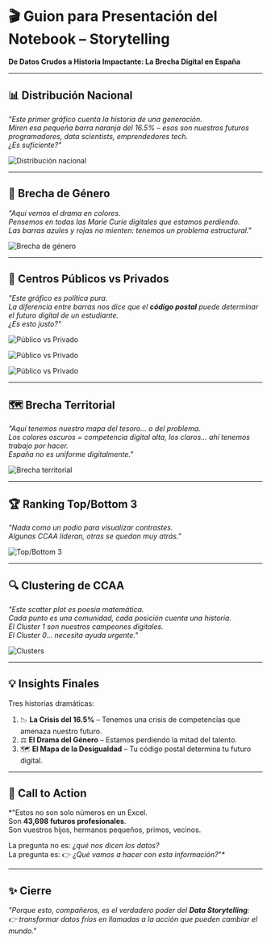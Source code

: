 # 🎬 Guion para Presentación del Notebook – Storytelling  
**De Datos Crudos a Historia Impactante: La Brecha Digital en España**

---

## 📊 Distribución Nacional
*"Este primer gráfico cuenta la historia de una generación.  
Miren esa pequeña barra naranja del 16.5% – esos son nuestros futuros programadores, data scientists, emprendedores tech.  
¿Es suficiente?"*

![Distribución nacional](images/graficos_storytelling/grafico_1_distribucion_nacional.png)

---

## 🚻 Brecha de Género
*"Aquí vemos el drama en colores.  
Pensemos en todas las *Marie Curie digitales* que estamos perdiendo.  
Las barras azules y rojas no mienten: tenemos un problema estructural."*

![Brecha de género](images/graficos_storytelling/grafico_2_brecha_genero.png)

---

## 🏫 Centros Públicos vs Privados
*"Este gráfico es política pura.  
La diferencia entre barras nos dice que el **código postal** puede determinar el futuro digital de un estudiante.  
¿Es esto justo?"*

![Público vs Privado](images/graficos_storytelling/grafico_3_publico_privado.png)

![Público vs Privado](images/graficos_storytelling/grafico_3a_publico_privado_ccaa.png)

![Público vs Privado](images/graficos_storytelling/grafico_3b_publico_privado_ccaa.png)

---

## 🗺️ Brecha Territorial
*"Aquí tenemos nuestro mapa del tesoro… o del problema.  
Los colores oscuros = competencia digital alta, los claros… ahí tenemos trabajo por hacer.  
España no es uniforme digitalmente."*

![Brecha territorial](images/graficos_storytelling/grafico_4_territorial.png)

---

## 🏆 Ranking Top/Bottom 3
*"Nada como un podio para visualizar contrastes.  
Algunas CCAA lideran, otras se quedan muy atrás."*

![Top/Bottom 3](images/graficos_storytelling/grafico_5_ranking.png)

---

## 🔍 Clustering de CCAA
*"Este scatter plot es poesía matemática.  
Cada punto es una comunidad, cada posición cuenta una historia.  
El Cluster 1 son nuestros campeones digitales.  
El Cluster 0… necesita ayuda urgente."*

![Clusters](images/graficos_storytelling/grafico_6_cluster_heatmap.png)

---

## 💡 Insights Finales
Tres historias dramáticas:
1. 📉 **La Crisis del 16.5%** – Tenemos una crisis de competencias que amenaza nuestro futuro.  
2. ⚖️ **El Drama del Género** – Estamos perdiendo la mitad del talento.  
3. 🗺️ **El Mapa de la Desigualdad** – Tu código postal determina tu futuro digital.  

---

## 🎯 Call to Action
*"Estos no son solo números en un Excel.  
Son **43,698 futuros profesionales**.  
Son vuestros hijos, hermanos pequeños, primos, vecinos.  

La pregunta no es: *¿qué nos dicen los datos?*  
La pregunta es: 👉 *¿Qué vamos a hacer con esta información?*"*

---

## ✨ Cierre
*"Porque esto, compañeros, es el verdadero poder del **Data Storytelling**:  
👉 transformar datos fríos en llamadas a la acción que pueden cambiar el mundo."*
